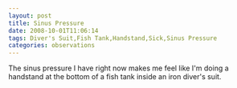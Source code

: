 ```yaml
---
layout: post
title: Sinus Pressure
date: 2008-10-01T11:06:14
tags: Diver's Suit,Fish Tank,Handstand,Sick,Sinus Pressure
categories: observations
---
```


The sinus pressure I have right now makes me feel like I'm doing a handstand
at the bottom of a fish tank inside an iron diver's suit.





